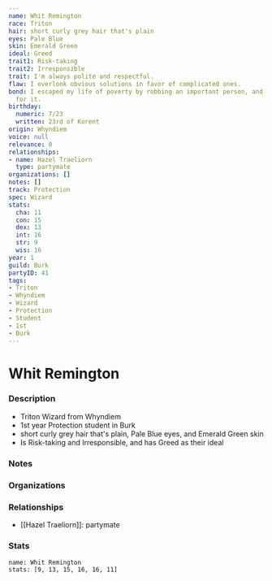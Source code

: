 ```yaml
---
name: Whit Remington
race: Triton
hair: short curly grey hair that's plain
eyes: Pale Blue
skin: Emerald Green
ideal: Greed
trait1: Risk-taking
trait2: Irresponsible
trait: I'm always polite and respectful.
flaw: I overlook obvious solutions in favor of complicated ones.
bond: I escaped my life of poverty by robbing an important person, and I'm wanted
  for it.
birthday:
  numeric: 7/23
  written: 23rd of Korent
origin: Whyndiem
voice: null
relevance: 0
relationships:
- name: Hazel Traeliorn
  type: partymate
organizations: []
notes: []
track: Protection
spec: Wizard
stats:
  cha: 11
  con: 15
  dex: 13
  int: 16
  str: 9
  wis: 16
year: 1
guild: Burk
partyID: 41
tags:
- Triton
- Whyndiem
- Wizard
- Protection
- Student
- 1st
- Burk
---
```

# Whit Remington
### Description
- Triton Wizard from Whyndiem
- 1st year Protection student in Burk
- short curly grey hair that's plain, Pale Blue eyes, and Emerald Green skin
- Is Risk-taking and Irresponsible, and has Greed as their ideal

### Notes

### Organizations

### Relationships
- [[Hazel Traeliorn]]: partymate

### Stats
```statblock
name: Whit Remington
stats: [9, 13, 15, 16, 16, 11]
```